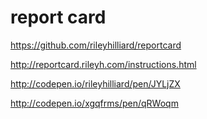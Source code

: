 # report card  

https://github.com/rileyhilliard/reportcard  

http://reportcard.rileyh.com/instructions.html  



<link rel="stylesheet" href="{{your-root-to}}/js/reportcard/css/badges.css">

<script src="{{your-root-to}}/js/reportcard/js/reportcard.js"></script>

<div class="report-card treehouse"></div>



<script>
$('.report-card.treehouse').reportCard({
    userName: 'rileyhilliard',
    site: 'treehouse',
    badgesAmount: 7
});
</script>



http://codepen.io/rileyhilliard/pen/JYLjZX


http://codepen.io/xgqfrms/pen/qRWoqm


